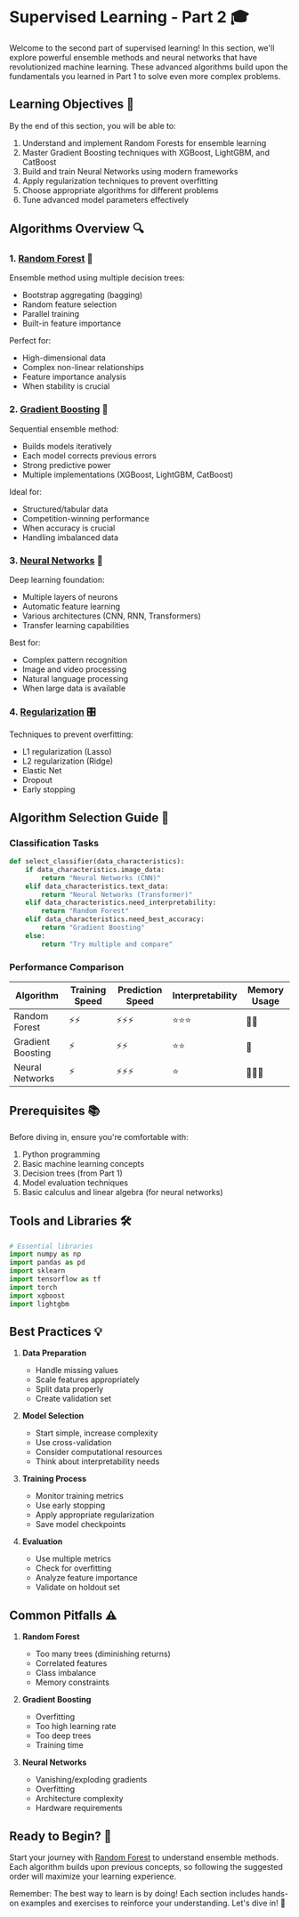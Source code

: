 # Supervised Learning - Part 2 🎓

Welcome to the second part of supervised learning! In this section, we'll explore powerful ensemble methods and neural networks that have revolutionized machine learning. These advanced algorithms build upon the fundamentals you learned in Part 1 to solve even more complex problems.

## Learning Objectives 🎯

By the end of this section, you will be able to:
1. Understand and implement Random Forests for ensemble learning
2. Master Gradient Boosting techniques with XGBoost, LightGBM, and CatBoost
3. Build and train Neural Networks using modern frameworks
4. Apply regularization techniques to prevent overfitting
5. Choose appropriate algorithms for different problems
6. Tune advanced model parameters effectively

## Algorithms Overview 🔍

### 1. [Random Forest](./random-forest.md) 🌳
Ensemble method using multiple decision trees:
- Bootstrap aggregating (bagging)
- Random feature selection
- Parallel training
- Built-in feature importance

Perfect for:
- High-dimensional data
- Complex non-linear relationships
- Feature importance analysis
- When stability is crucial

### 2. [Gradient Boosting](./gradient-boosting.md) 🚀
Sequential ensemble method:
- Builds models iteratively
- Each model corrects previous errors
- Strong predictive power
- Multiple implementations (XGBoost, LightGBM, CatBoost)

Ideal for:
- Structured/tabular data
- Competition-winning performance
- When accuracy is crucial
- Handling imbalanced data

### 3. [Neural Networks](./neural-networks.md) 🧠
Deep learning foundation:
- Multiple layers of neurons
- Automatic feature learning
- Various architectures (CNN, RNN, Transformers)
- Transfer learning capabilities

Best for:
- Complex pattern recognition
- Image and video processing
- Natural language processing
- When large data is available

### 4. [Regularization](./regularization.md) 🎛️
Techniques to prevent overfitting:
- L1 regularization (Lasso)
- L2 regularization (Ridge)
- Elastic Net
- Dropout
- Early stopping

## Algorithm Selection Guide 🧭

### Classification Tasks
```python
def select_classifier(data_characteristics):
    if data_characteristics.image_data:
        return "Neural Networks (CNN)"
    elif data_characteristics.text_data:
        return "Neural Networks (Transformer)"
    elif data_characteristics.need_interpretability:
        return "Random Forest"
    elif data_characteristics.need_best_accuracy:
        return "Gradient Boosting"
    else:
        return "Try multiple and compare"
```

### Performance Comparison
| Algorithm | Training Speed | Prediction Speed | Interpretability | Memory Usage |
|-----------|---------------|------------------|------------------|--------------|
| Random Forest | ⚡️⚡️ | ⚡️⚡️⚡️ | ⭐️⭐️⭐️ | 💾💾 |
| Gradient Boosting | ⚡️ | ⚡️⚡️ | ⭐️⭐️ | 💾 |
| Neural Networks | ⚡️ | ⚡️⚡️⚡️ | ⭐️ | 💾💾💾 |

## Prerequisites 📚

Before diving in, ensure you're comfortable with:
1. Python programming
2. Basic machine learning concepts
3. Decision trees (from Part 1)
4. Model evaluation techniques
5. Basic calculus and linear algebra (for neural networks)

## Tools and Libraries 🛠️

```python
# Essential libraries
import numpy as np
import pandas as pd
import sklearn
import tensorflow as tf
import torch
import xgboost
import lightgbm
```

## Best Practices 💡

1. **Data Preparation**
   - Handle missing values
   - Scale features appropriately
   - Split data properly
   - Create validation set

2. **Model Selection**
   - Start simple, increase complexity
   - Use cross-validation
   - Consider computational resources
   - Think about interpretability needs

3. **Training Process**
   - Monitor training metrics
   - Use early stopping
   - Apply appropriate regularization
   - Save model checkpoints

4. **Evaluation**
   - Use multiple metrics
   - Check for overfitting
   - Analyze feature importance
   - Validate on holdout set

## Common Pitfalls ⚠️

1. **Random Forest**
   - Too many trees (diminishing returns)
   - Correlated features
   - Class imbalance
   - Memory constraints

2. **Gradient Boosting**
   - Overfitting
   - Too high learning rate
   - Too deep trees
   - Training time

3. **Neural Networks**
   - Vanishing/exploding gradients
   - Overfitting
   - Architecture complexity
   - Hardware requirements

## Ready to Begin? 🚀

Start your journey with [Random Forest](./random-forest.md) to understand ensemble methods. Each algorithm builds upon previous concepts, so following the suggested order will maximize your learning experience.

Remember: The best way to learn is by doing! Each section includes hands-on examples and exercises to reinforce your understanding. Let's dive in! 🎯
